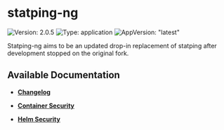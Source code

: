 # statping-ng

![Version: 2.0.5](https://img.shields.io/badge/Version-2.0.5-informational?style=flat-square) ![Type: application](https://img.shields.io/badge/Type-application-informational?style=flat-square) ![AppVersion: "latest"](https://img.shields.io/badge/AppVersion-"latest"-informational?style=flat-square)

Statping-ng aims to be an updated drop-in replacement of statping after development stopped on the original fork.

## Available Documentation

- [**Changelog**](CHANGELOG)

- [**Container Security**](container-security)

- [**Helm Security**](helm-security)

